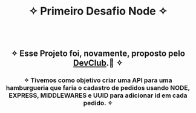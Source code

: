 <div align="center">
  
# ✧ Primeiro Desafio Node ✧
<br> <br>

## ✧ Esse Projeto foi, novamente, proposto pelo <a href="https://rodolfomori.com.br/devclub/" target="_blank">DevClub</a>.🚀 ✧
### ✧ Tivemos como objetivo criar uma API para uma hamburgueria que faria o cadastro de pedidos usando NODE, EXPRESS, MIDDLEWARES e UUID para adicionar id em cada pedido. ✧


